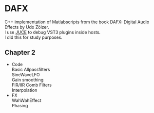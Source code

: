 # DAFX
 C++ implementation of Matlabscripts from the book DAFX: Digital Audio Effects by Udo Zölzer. \
 I use [JUCE](https://juce.com/get-juce/) to debug VST3 plugins inside hosts. \
 I did this for study purposes. 
 
## Chapter 2
 - Code \
 Basic Allpassfilters \
 SineWaveLFO \
 Gain smoothing \
 FIR/IIR Comb Filters \
 Interpolation
 - FX \
 WahWahEffect \
 Phasing
 

